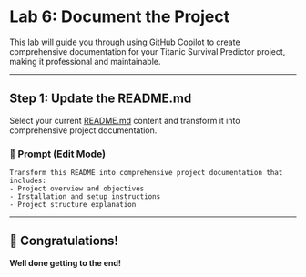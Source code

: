 # Lab 6: Document the Project

This lab will guide you through using GitHub Copilot to create comprehensive documentation for your Titanic Survival Predictor project, making it professional and maintainable.

---

## Step 1: Update the README.md

Select your current [README.md](README.md) content and transform it into comprehensive project documentation.

### 🎯 Prompt (Edit Mode)

```
Transform this README into comprehensive project documentation that includes:
- Project overview and objectives
- Installation and setup instructions
- Project structure explanation
```

---

## 🎉 Congratulations!

**Well done getting to the end!**
